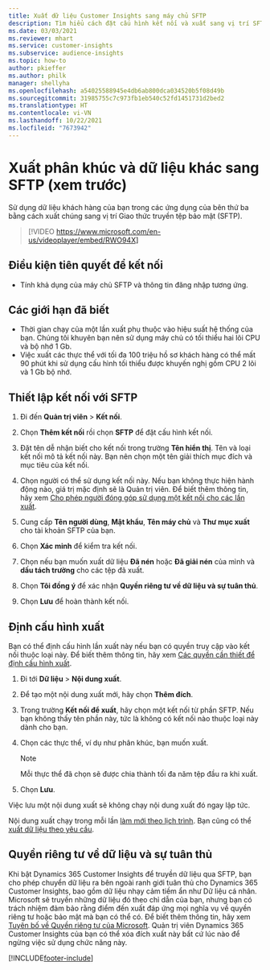 ```yaml
---
title: Xuất dữ liệu Customer Insights sang máy chủ SFTP
description: Tìm hiểu cách đặt cấu hình kết nối và xuất sang vị trí SFTP.
ms.date: 03/03/2021
ms.reviewer: mhart
ms.service: customer-insights
ms.subservice: audience-insights
ms.topic: how-to
author: pkieffer
ms.author: philk
manager: shellyha
ms.openlocfilehash: a54025588945e4db6ab800dca034520b5f08d49b
ms.sourcegitcommit: 31985755c7c973fb1eb540c52fd1451731d2bed2
ms.translationtype: HT
ms.contentlocale: vi-VN
ms.lasthandoff: 10/22/2021
ms.locfileid: "7673942"
---
```

# <a name="export-segments-and-other-data-to-sftp-preview"></a>Xuất phân khúc và dữ liệu khác sang SFTP (xem trước)

Sử dụng dữ liệu khách hàng của bạn trong các ứng dụng của bên thứ ba bằng cách xuất chúng sang vị trí Giao thức truyền tệp bảo mật (SFTP).

> [!VIDEO https://www.microsoft.com/en-us/videoplayer/embed/RWO94X]

## <a name="prerequisites-for-connection"></a>Điều kiện tiên quyết để kết nối

- Tính khả dụng của máy chủ SFTP và thông tin đăng nhập tương ứng.

## <a name="known-limitations"></a>Các giới hạn đã biết

- Thời gian chạy của một lần xuất phụ thuộc vào hiệu suất hệ thống của bạn. Chúng tôi khuyên bạn nên sử dụng máy chủ có tối thiểu hai lõi CPU và bộ nhớ 1 Gb. 
- Việc xuất các thực thể với tối đa 100 triệu hồ sơ khách hàng có thể mất 90 phút khi sử dụng cấu hình tối thiểu được khuyến nghị gồm CPU 2 lõi và 1 Gb bộ nhớ. 

## <a name="set-up-connection-to-sftp"></a>Thiết lập kết nối với SFTP

1. Đi đến **Quản trị viên** > **Kết nối**.

1. Chọn **Thêm kết nối** rồi chọn **SFTP** để đặt cấu hình kết nối.

1. Đặt tên dễ nhận biết cho kết nối trong trường **Tên hiển thị**. Tên và loại kết nối mô tả kết nối này. Bạn nên chọn một tên giải thích mục đích và mục tiêu của kết nối.

1. Chọn người có thể sử dụng kết nối này. Nếu bạn không thực hiện hành động nào, giá trị mặc định sẽ là Quản trị viên. Để biết thêm thông tin, hãy xem [Cho phép người đóng góp sử dụng một kết nối cho các lần xuất](connections.md#allow-contributors-to-use-a-connection-for-exports).

1. Cung cấp **Tên người dùng**, **Mật khẩu**, **Tên máy chủ** và **Thư mục xuất** cho tài khoản SFTP của bạn.

1. Chọn **Xác minh** để kiểm tra kết nối.

1. Chọn nếu bạn muốn xuất dữ liệu **Đã nén** hoặc **Đã giải nén** của mình và **dấu tách trường** cho các tệp đã xuất.

1. Chọn **Tôi đồng ý** để xác nhận **Quyền riêng tư về dữ liệu và sự tuân thủ**.

1. Chọn **Lưu** để hoàn thành kết nối.

## <a name="configure-an-export"></a>Định cấu hình xuất

Bạn có thể định cấu hình lần xuất này nếu bạn có quyền truy cập vào kết nối thuộc loại này. Để biết thêm thông tin, hãy xem [Các quyền cần thiết để định cấu hình xuất](export-destinations.md#set-up-a-new-export).

1. Đi tới **Dữ liệu** > **Nội dung xuất**.

1. Để tạo một nội dung xuất mới, hãy chọn **Thêm đích**.

1. Trong trường **Kết nối để xuất**, hãy chọn một kết nối từ phần SFTP. Nếu bạn không thấy tên phần này, tức là không có kết nối nào thuộc loại này dành cho bạn.

1. Chọn các thực thể, ví dụ như phân khúc, bạn muốn xuất.

   > [!NOTE]
   > Mỗi thực thể đã chọn sẽ được chia thành tối đa năm tệp đầu ra khi xuất. 

1. Chọn **Lưu**.

Việc lưu một nội dung xuất sẽ không chạy nội dung xuất đó ngay lập tức.

Nội dung xuất chạy trong mỗi lần [làm mới theo lịch trình](system.md#schedule-tab). Bạn cũng có thể [xuất dữ liệu theo yêu cầu](export-destinations.md#run-exports-on-demand). 

## <a name="data-privacy-and-compliance"></a>Quyền riêng tư về dữ liệu và sự tuân thủ

Khi bật Dynamics 365 Customer Insights để truyền dữ liệu qua SFTP, bạn cho phép chuyển dữ liệu ra bên ngoài ranh giới tuân thủ cho Dynamics 365 Customer Insights, bao gồm dữ liệu nhạy cảm tiềm ẩn như Dữ liệu cá nhân. Microsoft sẽ truyền những dữ liệu đó theo chỉ dẫn của bạn, nhưng bạn có trách nhiệm đảm bảo rằng điểm đến xuất đáp ứng mọi nghĩa vụ về quyền riêng tư hoặc bảo mật mà bạn có thể có. Để biết thêm thông tin, hãy xem [Tuyên bố về Quyền riêng tư của Microsoft](https://go.microsoft.com/fwlink/?linkid=396732).
Quản trị viên Dynamics 365 Customer Insights của bạn có thể xóa đích xuất này bất cứ lúc nào để ngừng việc sử dụng chức năng này.

[!INCLUDE[footer-include](../includes/footer-banner.md)]
